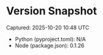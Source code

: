 # Version Snapshot

Captured: 2025-10-20 10:48 UTC

- Python (pyproject.toml): N/A
- Node (package.json):    0.1.26
